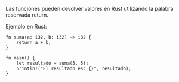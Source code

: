 Las funciones pueden devolver valores en Rust utilizando la palabra reservada return\.

Ejemplo en Rust:
```
fn suma(a: i32, b: i32) -> i32 {
    return a + b;
}

fn main() {
    let resultado = suma(5, 5);
    println!("El resultado es: {}", resultado);
}
```